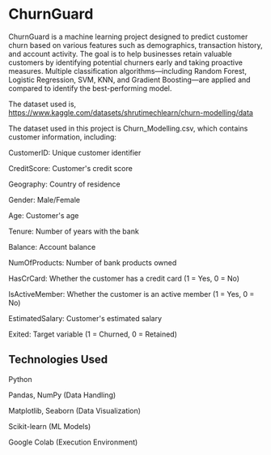 # ChurnGuard

ChurnGuard is a machine learning project designed to predict customer churn based on various features such as demographics, transaction history, and account activity. The goal is to help businesses retain valuable customers by identifying potential churners early and taking proactive measures.
Multiple classification algorithms—including Random Forest, Logistic Regression, SVM, KNN, and Gradient Boosting—are applied and compared to identify the best-performing model.

The dataset used is, https://www.kaggle.com/datasets/shrutimechlearn/churn-modelling/data

The dataset used in this project is Churn_Modelling.csv, which contains customer information, including:

CustomerID: Unique customer identifier

CreditScore: Customer's credit score

Geography: Country of residence

Gender: Male/Female

Age: Customer's age

Tenure: Number of years with the bank

Balance: Account balance

NumOfProducts: Number of bank products owned

HasCrCard: Whether the customer has a credit card (1 = Yes, 0 = No)

IsActiveMember: Whether the customer is an active member (1 = Yes, 0 = No)

EstimatedSalary: Customer's estimated salary

Exited: Target variable (1 = Churned, 0 = Retained)

## Technologies Used ##

Python

Pandas, NumPy (Data Handling)

Matplotlib, Seaborn (Data Visualization)

Scikit-learn (ML Models)

Google Colab (Execution Environment)
